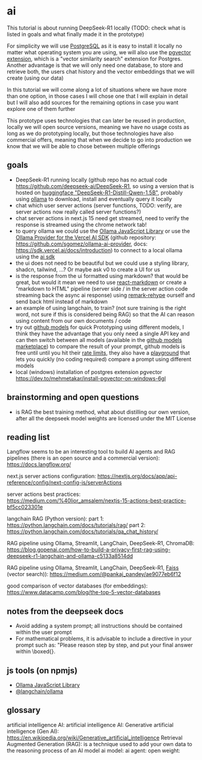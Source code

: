 # ai

This tutorial is about running DeepSeek-R1 locally (TODO: check what is listed in goals and what finally made it in the prototype)

For simplicity we will use [PostgreSQL](https://www.postgresql.org/) as it is easy to install it locally no matter what operating system you are using, we will also use the [pgvector extension](https://github.com/pgvector/pgvector), which is a "vector similarity search" extension for Postgres. Another advantage is that we will only need one database, to store and retrieve both, the users chat history and the vector embeddings that we will create (using our data) 

In this tutorial we will come along a lot of situations where we have more than one option, in those cases I will chose one that I will explain in detail but I will also add sources for the remaining options in case you want explore one of them further

This prototype uses technologies that can later be reused in production, locally we will open source versions, meaning we have no usage costs as long as we do prototyping locally, but those technologies have also commercial offers, meaning that when we decide to go into production we know that we will be able to chose between multiple offerings

## goals

* DeepSeek-R1 running locally (github repo has no actual code <https://github.com/deepseek-ai/DeepSeek-R1>, so using a version that is hosted on [huggingface "DeepSeek-R1-Distill-Qwen-1.5B"](https://huggingface.co/deepseek-ai/DeepSeek-R1-Distill-Qwen-1.5B), probably using [ollama](https://ollama.com/) to download, install and eventually query it locally
* chat which user server actions (server functions, TODO: verify, are server actions now really called server functions?)
* chat server actions in next.js 15 need get streamed, need to verify the response is streamed using the chrome network tab! 
* to query ollama we could use the [Ollama JavaScript Library](https://www.npmjs.com/package/ollama) or use the [Ollama Provider for the Vercel AI SDK](https://www.npmjs.com/package/ollama-ai-provider) (github repository: <https://github.com/sgomez/ollama-ai-provider>, docs: <https://sdk.vercel.ai/docs/introduction>) to connect to a local ollama using the [ai sdk](https://www.npmjs.com/package/ai)
* the ui does not need to be beautiful but we could use a styling library, shadcn, tailwind, ...? Or maybe ask v0 to create a UI for us
* is the response from the ui formatted using markdown? that would be great, but would it mean we need to use [react-markdown](https://github.com/remarkjs/react-markdown) or create a "markdown to HTML" pipeline (server side / in the server action code streaming back the async ai response) using [remark-rehype](https://github.com/remarkjs/remark-rehype) ourself and send back html instead of markdown
* an example of using langchain, to train? (not sure training is the right word, not sure if this is considered being RAG) so that the AI can reason using content from our own documents / code
* try out [github models](https://github.com/marketplace/models) for quick Prototyping using different models, I think they have the advantage that you only need a single API key and can then switch between all models (available in the [github models marketplace](https://github.com/marketplace?type=models)) to compare the result of your prompt, github models is free until until you hit their [rate limits](https://docs.github.com/en/github-models/prototyping-with-ai-models#rate-limits), they also have a [playground](https://docs.github.com/en/github-models/prototyping-with-ai-models) that lets you quickly (no coding required) compare a prompt using different models
* local (windows) installation of postgres extension pgvector <https://dev.to/mehmetakar/install-pgvector-on-windows-6gl>

## brainstorming and open questions

* is RAG the best training method, what about distilling our own version, after all the deepseek model weights are licensed under the MIT License

## reading list

Langflow seems to be an interesting tool to build AI agents and RAG pipelines (there is an open source and a commercial version):
<https://docs.langflow.org/>

next.js server actions configuration:
<https://nextjs.org/docs/app/api-reference/config/next-config-js/serverActions>

server actions best practices:
<https://medium.com/%40lior_amsalem/nextjs-15-actions-best-practice-bf5cc023301e>

langchain RAG (Python version):
part 1: <https://python.langchain.com/docs/tutorials/rag/>
part 2: <https://python.langchain.com/docs/tutorials/qa_chat_history/>

RAG pipeline using Ollama, Streamlit, LangChain, DeepSeek-R1, ChromaDB:
<https://blog.gopenai.com/how-to-build-a-privacy-first-rag-using-deepseek-r1-langchain-and-ollama-c5133a8514dd>

RAG pipeline using Ollama, Streamlit, LangChain, DeepSeek-R1, [Faiss](https://github.com/facebookresearch/faiss) (vector search)):
<https://medium.com/@pankaj_pandey/ae9077eb6f12>

good comparison of vector databases (for embeddings):
<https://www.datacamp.com/blog/the-top-5-vector-databases>

## notes from the deepseek docs

* Avoid adding a system prompt; all instructions should be contained within the user prompt
* For mathematical problems, it is advisable to include a directive in your prompt such as: "Please reason step by step, and put your final answer within \boxed{}.

## js tools (on npmjs)

* [Ollama JavaScript Library](https://www.npmjs.com/package/ollama)
* [@langchain/ollama](https://www.npmjs.com/package/@langchain/ollama)

## glossary

artificial intelligence AI: 
artificial intelligence AI: 
Generative artificial intelligence (Gen AI): <https://en.wikipedia.org/wiki/Generative_artificial_intelligence>
Retrieval Augmented Generation (RAG): is a technique used to add your own data to the reasoning process of an AI model
ai model: 
ai agent: 
open weight: 